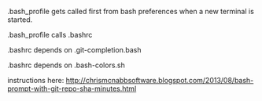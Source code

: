 .bash_profile gets called first from bash preferences when a new terminal is started.

.bash_profile calls .bashrc 

.bashrc depends on .git-completion.bash 

.bashrc depends on .bash-colors.sh 

instructions here:
http://chrismcnabbsoftware.blogspot.com/2013/08/bash-prompt-with-git-repo-sha-minutes.html

